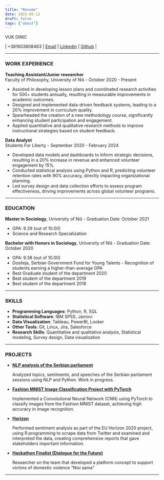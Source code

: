 ```yaml
---
title: "Resume"
date: 2025-05-12
draft: false
tags: ["about"]
---
```


VUK DINIC

| +381603808463 | [Email](din.vuk@gmail.com) | [Linkedin](https://www.linkedin.com/in/vuk-dinic) | [Github](https://github.com/realvuk) |

---

### WORK EXPERIENCE

**Teaching Assistant/Junior researcher**                                                 
Faculty of Philosophy, University of Niš - October 2020 - Present

- Assisted in developing lesson plans and coordinated research activities for 500+ students annually, resulting in measurable improvements in academic outcomes.
- Designed and implemented data-driven feedback systems, leading to a 20% improvement in curriculum quality.
- Spearheaded the creation of a new methodology course, significantly enhancing student participation and engagement.
- Applied quantitative and qualitative research methods to improve instructional strategies based on student feedback.


**Data Analyst**                                                                
Students For Liberty - September 2020 - February 2024

- Developed data models and dashboards to inform strategic decisions, resulting in a 20% increase in revenue and enhanced volunteer engagement by 15%.
- Conducted statistical analysis using Python and R, predicting volunteer retention rates with 90% accuracy, directly impacting organizational planning.
- Led survey design and data collection efforts to assess program effectiveness, driving improvements across global volunteer programs.

---

### EDUCATION

**Master in Sociology**, University of Niš - Graduation Date: October 2021

- GPA: 9.29 (out of 10.00)
- Science and Research Specialization


**Bachelor with Honors in Sociology**, University of Niš - Graduation Date: October 2020

- GPA: 9.38 (out of 10.00)
- Dositeja, Serbian Government Fund for Young Talents - Recognition of students earning a higher-than-average GPA
- Best Graduate student of the department 2020
- Best student of the department 2019
- Best student of the department 2018

---

### SKILLS

- **Programming Languages**: Python, R, SQL
- **Statistical Software**: IBM SPSS, Jamovi
- **Data Visualization**: Tableau, PowerBI, Looker
- **Other Tools**: Git, Linux, Jira, Salesforce
- **Research Skills**: Quantitative and qualitative analysis, Statistical modeling, Survey design, Data visualization

---


### PROJECTS

- [**NLP analysis of the Serbian parliament**](https://github.com/realvuk/serbian_parliament_nlp_analysis)

	Analyzed topics, sentiments, and speeches of the Serbian parliament sessions using NLP and Python. Work in progress.

- [**Fashion MNIST Image Classification Project with PyTorch**](https://github.com/realvuk/Images-classification-CNN-with-PyTorch-on-Fashion-MNIST)

	Implemented a Convolutional Neural Network (CNN) using PyTorch to classify images from the Fashion MNIST dataset, achieving high accuracy in image recognition.

- [**Horizon**](https://inventculture.eu/wp-content/uploads/2023/05/D5.4_INVENT-report-Online-Cultural-Debates_v2.pdf#page=65.11)

	Performed sentiment analysis as part of the EU Horizon 2020 project, using R programming to scrape data from Twitter and examined and interpreted the data, creating 	comprehensive reports that gave stakeholders important information.

- **[Hackathon Finalist (Dialogue for the Future)](https://bfpe.org/u-fokusu/bfpi-liderski-program-fokus/na-inovativan-nacin-do-vece-saradnje-u-regionu/)**

	Researcher on the team that developed a platform concept to support victims of domestic violence “Nisi sama”

---
